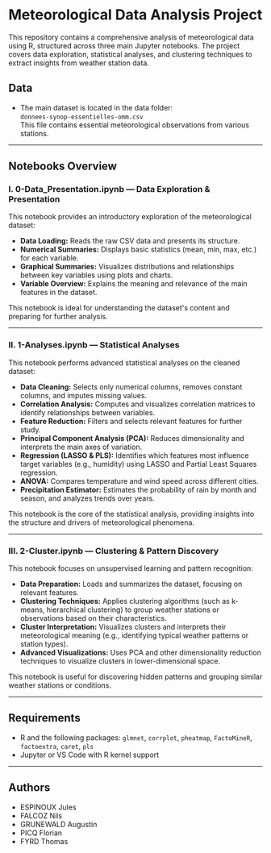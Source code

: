 # Meteorological Data Analysis Project

This repository contains a comprehensive analysis of meteorological data using R, structured across three main Jupyter notebooks. The project covers data exploration, statistical analyses, and clustering techniques to extract insights from weather station data.

## Data

- The main dataset is located in the data folder:  
  `donnees-synop-essentielles-omm.csv`  
  This file contains essential meteorological observations from various stations.

---

## Notebooks Overview

### I. 0-Data_Presentation.ipynb — Data Exploration & Presentation

This notebook provides an introductory exploration of the meteorological dataset:
- **Data Loading:** Reads the raw CSV data and presents its structure.
- **Numerical Summaries:** Displays basic statistics (mean, min, max, etc.) for each variable.
- **Graphical Summaries:** Visualizes distributions and relationships between key variables using plots and charts.
- **Variable Overview:** Explains the meaning and relevance of the main features in the dataset.

This notebook is ideal for understanding the dataset's content and preparing for further analysis.

---

### II. 1-Analyses.ipynb — Statistical Analyses

This notebook performs advanced statistical analyses on the cleaned dataset:
- **Data Cleaning:** Selects only numerical columns, removes constant columns, and imputes missing values.
- **Correlation Analysis:** Computes and visualizes correlation matrices to identify relationships between variables.
- **Feature Reduction:** Filters and selects relevant features for further study.
- **Principal Component Analysis (PCA):** Reduces dimensionality and interprets the main axes of variation.
- **Regression (LASSO & PLS):** Identifies which features most influence target variables (e.g., humidity) using LASSO and Partial Least Squares regression.
- **ANOVA:** Compares temperature and wind speed across different cities.
- **Precipitation Estimator:** Estimates the probability of rain by month and season, and analyzes trends over years.

This notebook is the core of the statistical analysis, providing insights into the structure and drivers of meteorological phenomena.

---

### III. 2-Cluster.ipynb — Clustering & Pattern Discovery

This notebook focuses on unsupervised learning and pattern recognition:
- **Data Preparation:** Loads and summarizes the dataset, focusing on relevant features.
- **Clustering Techniques:** Applies clustering algorithms (such as k-means, hierarchical clustering) to group weather stations or observations based on their characteristics.
- **Cluster Interpretation:** Visualizes clusters and interprets their meteorological meaning (e.g., identifying typical weather patterns or station types).
- **Advanced Visualizations:** Uses PCA and other dimensionality reduction techniques to visualize clusters in lower-dimensional space.

This notebook is useful for discovering hidden patterns and grouping similar weather stations or conditions.

---


## Requirements

- R and the following packages: `glmnet`, `corrplot`, `pheatmap`, `FactoMineR`, `factoextra`, `caret`, `pls`
- Jupyter or VS Code with R kernel support

---

## Authors

- ESPINOUX Jules
- FALCOZ Nils
- GRUNEWALD Augustin
- PICQ Florian
- FYRD Thomas

